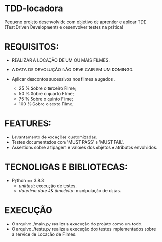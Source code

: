 # TDD-locadora

Pequeno projeto desenvolvido com objetivo de aprender e aplicar TDD (Test Driven Development) e desenvolver testes na prática!

# REQUISITOS:
 - REALIZAR A LOCAÇÃO DE UM OU MAIS FILMES.
 
 - A DATA DE DEVOLUÇÃO NÃO DEVE CAIR EM UM DOMINGO.
 
 - Aplicar descontos sucessivos nos filmes alugados:.
    - 25 % Sobre o terceiro Filme;
    - 50 % Sobre o quarto Filme;
    - 75 % Sobre o quinto Filme;
    - 100 % Sobre o sexto Filme;
    
# FEATURES:
- Levantamento de exceções customizadas.
- Testes documentados com 'MUST PASS' e 'MUST FAIL'.
- Assertions sobre a tipagem e valores dos objetos e atributos envolvidos.

# TECNOLIGAS E BIBLIOTECAS:
 - Python == 3.8.3
   - *unittest*: execução de testes.
   - *datetime.date* && *timedelta*: manipulação de datas.
   
# EXECUÇÃO
- O arquivo ./main.py realiza a execução do projeto como um todo.
- O arquivo ./tests.py realiza a execução dos testes implementados sobre a service de Locação de Filmes.

